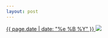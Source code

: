 ```yaml
---
layout: post
---
```


<p>
  <a href="/239">
    <time>{{ page.date | date: "%e %B %Y" }}</time>
    <img src="https://s3.amazonaws.com/life.aaronjgreenberg.com/239.jpg">
  </a>
  
</p>
